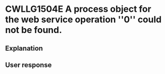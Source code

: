 # CWLLG1504E A process object for the web service operation ''0'' could not be found.

## Explanation

## User response